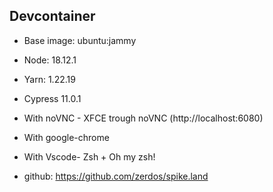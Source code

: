 ## Devcontainer

- Base image: ubuntu:jammy
- Node: 18.12.1
- Yarn: 1.22.19
- Cypress 11.0.1
- With noVNC - XFCE trough noVNC (http://localhost:6080)
- With google-chrome
- With Vscode- Zsh + Oh my zsh!

- github: https://github.com/zerdos/spike.land

